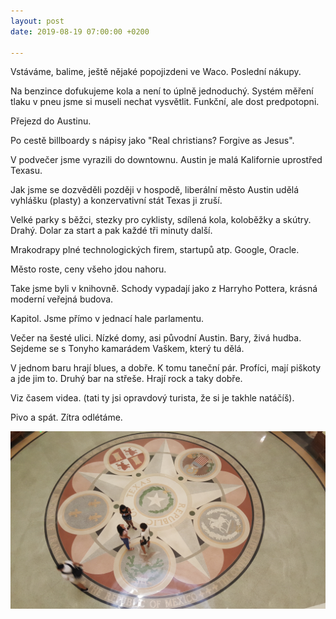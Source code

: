 ```yaml
---
layout: post
date: 2019-08-19 07:00:00 +0200

---
```

Vstáváme, balime, ještě nějaké popojizdeni ve Waco. Poslední nákupy.

Na benzince dofukujeme kola a není to úplně jednoduchý. Systém měření tlaku v pneu jsme si museli nechat vysvětlit. Funkční, ale dost predpotopni.

Přejezd do Austinu.

Po cestě billboardy s nápisy jako "Real christians? Forgive as Jesus". 

V podvečer jsme vyrazili do downtownu. Austin je malá Kalifornie uprostřed Texasu. 

Jak jsme se dozvěděli později v hospodě, liberální město Austin udělá vyhlášku (plasty) a konzervativní stát Texas ji zruší. 

Velké parky s běžci, stezky pro cyklisty, sdílená kola, koloběžky a skútry. Drahý. Dolar za start a pak každé tři minuty další. 

Mrakodrapy plné technologických firem, startupů atp.  Google, Oracle. 

Město roste, ceny všeho jdou nahoru.

Take jsme byli v knihovně. Schody vypadají jako z Harryho Pottera, krásná moderní veřejná budova.

Kapitol. Jsme přímo v jednací hale parlamentu.

Večer na šesté ulici. Nízké domy, asi původní Austin. Bary, živá hudba. Sejdeme se s Tonyho kamarádem Vaškem, který tu dělá. 

V jednom baru hrají blues, a dobře. K tomu taneční pár. Profíci, mají piškoty a jde jim to. Druhý bar na střeše. Hrají rock a taky dobře. 

Viz časem videa. (tati ty jsi opravdový turista, že si je takhle natáčíš). 

Pivo a spát. Zítra odlétáme.

![](/fotky-amerika/20190819_192948.jpg)